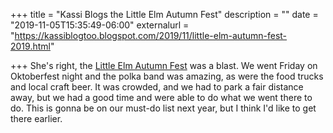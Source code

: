 +++
title = "Kassi Blogs the Little Elm Autumn Fest"
description = ""
date = "2019-11-05T15:35:49-06:00"
externalurl = "https://kassiblogtoo.blogspot.com/2019/11/little-elm-autumn-fest-2019.html"

+++
She's right, the [Little Elm Autumn Fest](https://www.littleelm.org/1110/Autumn-Fest) was a blast. We went Friday on Oktoberfest night and the polka band was amazing, as were the food trucks and local craft beer. It was crowded, and we had to park a fair distance away, but we had a good time and were able to do what we went there to do. This is gonna be on our must-do list next year, but I think I'd like to get there earlier. 
